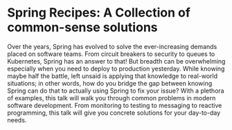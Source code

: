 # Spring Recipes: A Collection of common-sense solutions

Over the years, Spring has evolved to solve the ever-increasing demands placed on software teams. From circuit breakers to security to queues to Kubernetes, Spring has an answer to that! But breadth can be overwhelming especially when you need to deploy to production yesterday. While knowing maybe half the battle, left unsaid is applying that knowledge to real-world situations; in other words, how do you bridge the gap between knowing Spring can do that to actually using Spring to fix your issue? With a plethora of examples, this talk will walk you through common problems in modern software development. From monitoring to testing to messaging to reactive programming, this talk will give you concrete solutions for your day-to-day needs.